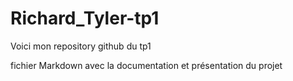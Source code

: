 # Richard_Tyler-tp1

Voici mon repository github du tp1

fichier Markdown avec la documentation et présentation du projet
